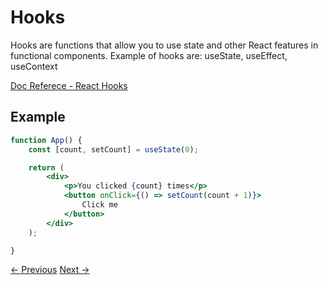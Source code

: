 # Hooks

Hooks are functions that allow you to use state and other React features in functional components.
Example of hooks are: useState, useEffect, useContext

[Doc Referece - React Hooks](https://reactjs.org/docs/hooks-reference.html)

## Example

```jsx
function App() {
    const [count, setCount] = useState(0);

    return (
        <div>
            <p>You clicked {count} times</p>
            <button onClick={() => setCount(count + 1)}>
                Click me
            </button>
        </div>
    );

}
```

[<- Previous](9-Lifecycle-Methods.md) [Next ->](11-Hooks.md)
    